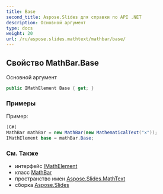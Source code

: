 ```yaml
---
title: Base
second_title: Aspose.Slides для справки по API .NET
description: Основной аргумент
type: docs
weight: 20
url: /ru/aspose.slides.mathtext/mathbar/base/
---
```


## Свойство MathBar.Base

Основной аргумент

```csharp
public IMathElement Base { get; }
```

### Примеры

Пример:

```csharp
[C#]
MathBar mathBar = new MathBar(new MathematicalText("x"));
IMathElement base = mathBar.Base;
```

### См. Также

* интерфейс [IMathElement](../../imathelement)
* класс [MathBar](../../mathbar)
* пространство имен [Aspose.Slides.MathText](../../mathbar)
* сборка [Aspose.Slides](../../../)

<!-- DO NOT EDIT: сгенерировано xmldocmd для Aspose.Slides.dll -->
